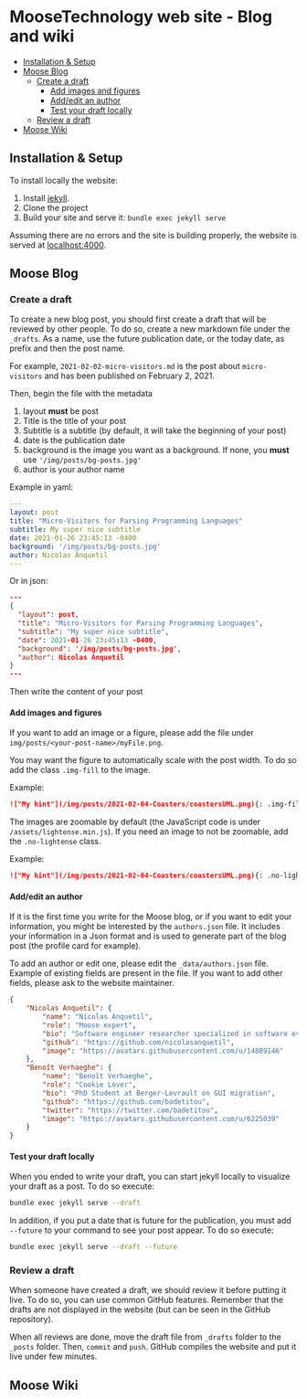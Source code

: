 # MooseTechnology web site - Blog and wiki <!-- omit in toc -->

- [Installation & Setup](#installation--setup)
- [Moose Blog](#moose-blog)
  - [Create a draft](#create-a-draft)
    - [Add images and figures](#add-images-and-figures)
    - [Add/edit an author](#addedit-an-author)
    - [Test your draft locally](#test-your-draft-locally)
  - [Review a draft](#review-a-draft)
- [Moose Wiki](#moose-wiki)
## Installation & Setup

To install locally the website:

1. Install [jekyll](https://jekyllrb.com/docs/installation/).
2. Clone the project
3. Build your site and serve it: `bundle exec jekyll serve`

Assuming there are no errors and the site is building properly, the website is served at [localhost:4000](localhost:4000).

## Moose Blog

### Create a draft

To create a new blog post, you should first create a draft that will be reviewed by other people.
To do so, create a new markdown file under the `_drafts`.
As a name, use the future publication date, or the today date, as prefix and then the post name.

For example, `2021-02-02-micro-visitors.md` is the post about `micro-visitors` and has been published on February 2, 2021.

Then, begin the file with the metadata

1. layout **must** be post
2. Title is the title of your post
3. Subtitle is a subtitle (by default, it will take the beginning of your post)
4. date is the publication date
5. background is the image you want as a background. If none, you **must** use `'/img/posts/bg-posts.jpg'`
6. author is your author name

Example in yaml:

```yml
---
layout: post
title: "Micro-Visitors for Parsing Programming Languages"
subtitle: My super nice subtitle
date: 2021-01-26 23:45:13 -0400
background: '/img/posts/bg-posts.jpg'
author: Nicolas Anquetil
---
```

Or in json:

```json
---
{
  "layout": post,
  "title": "Micro-Visitors for Parsing Programming Languages",
  "subtitle": "My super nice subtitle",
  "date": 2021-01-26 23:45:13 -0400,
  "background": '/img/posts/bg-posts.jpg',
  "author": Nicolas Anquetil
}
---
```

Then write the content of your post

#### Add images and figures

If you want to add an image or a figure, please add the file under `img/posts/<your-post-name>/myFile.png`.

You may want the figure to automatically scale with the post width.
To do so add the class `.img-fill` to the image.

Example:

```md
!["My hint"](/img/posts/2021-02-04-Coasters/coastersUML.png){: .img-fill }
```

The images are zoomable by default (the JavaScript code is under `/assets/lightense.min.js`).
If you need an image to not be zoomable, add the `.no-lightense` class.

Example:

```md
!["My hint"](/img/posts/2021-02-04-Coasters/coastersUML.png){: .no-lightense }
```

#### Add/edit an author

If it is the first time you write for the Moose blog, or if you want to edit your information, you might be interested by the `authors.json` file.
It includes your information in a Json format and is used to generate part of the blog post (the profile card for example).

To add an author or edit one, please edit the `_data/authors.json` file.
Example of existing fields are present in the file.
If you want to add other fields, please ask to the website maintainer.

```json
{
    "Nicolas Anquetil": {
        "name": "Nicolas Anquetil",
        "role": "Moose expert",
        "bio": "Software engineer researcher specialized in software evolution",
        "github": "https://github.com/nicolasanquetil",
        "image": "https://avatars.githubusercontent.com/u/14889146"
    },
    "Benoît Verhaeghe": {
        "name": "Benoît Verhaeghe",
        "role": "Cookie Lover",
        "bio": "PhD Student at Berger-Levrault on GUI migration",
        "github": "https://github.com/badetitou",
        "twitter": "https://twitter.com/badetitou",
        "image": "https://avatars.githubusercontent.com/u/6225039"
    }
}
```

#### Test your draft locally

When you ended to write your draft, you can start jekyll locally to visualize your draft as a post.
To do so execute:

```sh
bundle exec jekyll serve --draft
```

In addition, if you put a date that is future for the publication, you must add `--future` to your command to see your post appear.
To do so execute:

```sh
bundle exec jekyll serve --draft --future
```

### Review a draft

When someone have created a draft, we should review it before putting it live.
To do so, you can use common GitHub features.
Remember that the drafts are not displayed in the website (but can be seen in the GitHub repository).

When all reviews are done, move the draft file from `_drafts` folder to the `_posts` folder.
Then, `commit` and `push`.
GitHub compiles the website and put it live under few minutes.

## Moose Wiki
